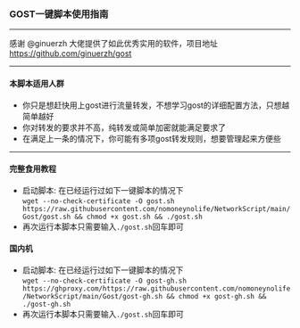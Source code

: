 ### GOST一键脚本使用指南
***
感谢 @ginuerzh 大佬提供了如此优秀实用的软件，项目地址 https://github.com/ginuerzh/gost

***
#### 本脚本适用人群  
* 你只是想赶快用上gost进行流量转发，不想学习gost的详细配置方法，只想越简单越好  
* 你对转发的要求并不高，纯转发或简单加密就能满足要求了  
* 在满足上一条的情况下，你可能有多项gost转发规则，想要管理起来方便些  
  
***  
#### 完整食用教程  
* 启动脚本: 在已经运行过如下一键脚本的情况下  
`wget --no-check-certificate -O gost.sh https://raw.githubusercontent.com/nomoneynolife/NetworkScript/main/Gost/gost.sh && chmod +x gost.sh && ./gost.sh`  
* 再次运行本脚本只需要输入`./gost.sh`回车即可  
  
#### 国内机  
* 启动脚本: 在已经运行过如下一键脚本的情况下  
`wget --no-check-certificate -O gost-gh.sh https://ghproxy.com/https://raw.githubusercontent.com/nomoneynolife/NetworkScript/main/Gost/gost-gh.sh && chmod +x gost-gh.sh && ./gost-gh.sh`  
* 再次运行本脚本只需要输入`./gost.sh`回车即可  
